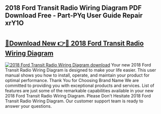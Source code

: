 ## 2018 Ford Transit Radio Wiring Diagram PDF Download Free - Part-PYq User Guide Repair xrY1O

# <h2><a href="http://dfovf1.blite.top/?on=2018+Ford+Transit+Radio+Wiring+Diagram">🔗Download New 👉🔴 2018 Ford Transit Radio Wiring Diagram</a></h2>

[![2018 Ford Transit Radio Wiring Diagram download](https://i.imgur.com/lujVjoI.png)](http://dfovf1.blite.top/?on=2018+Ford+Transit+Radio+Wiring+Diagram)
Your new 2018 Ford Transit Radio Wiring Diagram is designed to make your life easier. This user manual shows you how to install, operate, and maintain your product for optimal performance. Thank You for Choosing Brand Name We are committed to providing you with exceptional products and services. List of features are just some of the remarkable capabilities available in your new 2018 Ford Transit Radio Wiring Diagram. Please Don't Hesitate 2018 Ford Transit Radio Wiring Diagram. Our customer support team is ready to answer your questions.
